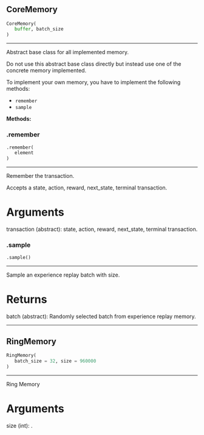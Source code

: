 #


## CoreMemory
```python
CoreMemory(
   buffer, batch_size
)
```


---
Abstract base class for all implemented memory.

Do not use this abstract base class directly but instead use one of the concrete memory implemented.

To implement your own memory, you have to implement the following methods:

- `remember`
- `sample`


**Methods:**


### .remember
```python
.remember(
   element
)
```

---
Remember the transaction.

Accepts a state, action, reward, next_state, terminal transaction.

# Arguments
transaction (abstract): state, action, reward, next_state, terminal transaction.

### .sample
```python
.sample()
```

---
Sample an experience replay batch with size.

# Returns
batch (abstract): Randomly selected batch
from experience replay memory.

----


## RingMemory
```python
RingMemory(
   batch_size = 32, size = 960000
)
```


---
Ring Memory

# Arguments
size (int): .
